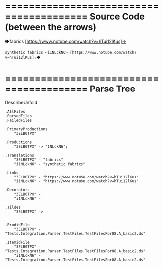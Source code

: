 ========================================
Source Code (between the arrows)
========================================

🡆fabrics [https://www.notube.com/watch?v=hTui12lKus]-> 
	
	synthetic fabrics <i1NLckN6> [https://www.notube.com/watch?v=hTui12lKus];🡄

========================================
Parse Tree
========================================
DescribeUnfold

    .AllFiles
    .ParsedFiles
    .FailedFiles

    .PrimaryProductions
        "3ELB0TPX" 

    .Productions
        "3ELB0TPX" -> "1NLckN6";

    .Translations
        "3ELB0TPX" - "fabrics"
        "i1NLckN6" - "synthetic fabrics"

    .Links
        "3ELB0TPX" - "https://www.notube.com/watch?v=hTui12lKus"
        "i1NLckN6" - "https://www.notube.com/watch?v=hTui12lKus"

    .Decorators
        "3ELB0TPX" - 
        "i1NLckN6" - 

    .Tildes
        "3ELB0TPX" -> 


    .ProdidFile
        "3ELB0TPX" - "Tests.Integration.Parser.TestFiles.TestFilesFor08.A_basic2.ds"

    .ItemidFile
        "3ELB0TPX" - "Tests.Integration.Parser.TestFiles.TestFilesFor08.A_basic2.ds"
        "i1NLckN6" - "Tests.Integration.Parser.TestFiles.TestFilesFor08.A_basic2.ds"

